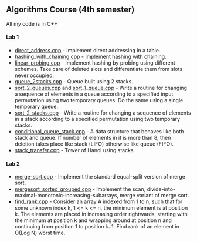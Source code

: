## Algorithms Course (4th semester)

All my code is in C++


#### Lab 1

* [direct_address.cpp](lab1/direct_address.cpp) - Implement direct addressing in a table.
* [hashing_with_chaining.cpp](lab1/hashing_with_chaining.cpp) - Implement hashing with chaining.
* [linear_probing.cpp](lab1/linear_probing.cpp) - Implement hashing by probing using different schemes. Take care of deleted slots and differentiate them from slots never occupied.
* [queue_2stacks.cpp](lab1/queue_2stacks.cpp) - Queue built using 2 stacks.
* [sort_2_queues.cpp](lab1/sort_2_queues.cpp) and [sort_1_queue.cpp](lab1/sort_1_queue.cpp) - Write a routine for changing a sequence of elements in a queue according to a specified input permutation using two temporary queues. Do the same using a single temporary queue.
* [sort_2_stacks.cpp](lab1/sort_2_stacks.cpp) - Write a routine for changing a sequence of elements in a stack according to a specified permutation using two temporary stacks.
* [conditional_queue_stack.cpp](lab1/conditional_queue_stack.cpp) - A data structure that behaves like both stack and queue. If number of elements in it is more than 8, then deletion takes place like stack (LIFO) otherwise like queue (FIFO).
* [stack_transfer.cpp](lab1/stack_transfer.cpp) - Tower of Hanoi using stacks


#### Lab 2

* [merge-sort.cpp](lab2/merge-sort.cpp) - Implement the standard equal-split version of merge sort.
* [mergesort_sorted_grouped.cpp](lab2/mergesort_sorted_grouped.cpp) - Implement the scan, divide-into-maximal-monotonic-increasing-subarrays, merge variant of merge sort.
* [find_rank.cpp](lab2/find_rank.cpp) - Consider an array A indexed from 1 to n, such that for some unknown index k, 1 <= k <= n, the minimum element is at position k. The elements are placed in increasing order rightwards, starting with the minimum at position k and wrapping around at position n and continuing from position 1 to position k−1. Find rank of an element in O(Log N) worst time.
